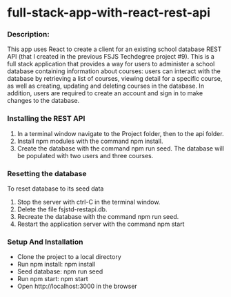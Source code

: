 # full-stack-app-with-react-rest-api

### Description:

This app uses React to create a client for an existing school database REST API (that I created in the previous FSJS Techdegree project #9). This is a full stack application that provides a way for users to administer a school database containing information about courses: users can interact with the database by retrieving a list of courses, viewing detail for a specific course, as well as creating, updating and deleting courses in the database. In addition, users are required to create an account and sign in to make changes to the database.

### Installing the REST API

1. In a terminal window navigate to the Project folder, then to the api folder.
2. Install npm modules with the command npm install.
3. Create the database with the command npm run seed. The database will be populated with two users and three courses.

### Resetting the database

To reset database to its seed data

1. Stop the server with ctrl-C in the terminal window.
2. Delete the file fsjstd-restapi.db.
3. Recreate the database with the command npm run seed.
4. Restart the application server with the command npm start

### Setup And Installation

- Clone the project to a local directory
- Run npm install: npm install
- Seed database: npm run seed
- Run npm start: npm start
- Open http://localhost:3000 in the browser
